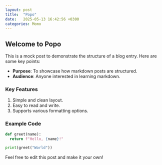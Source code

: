 ```yaml
---
layout: post
title:  "Popo"
date:   2025-05-13 16:42:56 +0300
categories: Momo
---
```


## Welcome to Popo

This is a mock post to demonstrate the structure of a blog entry. Here are some key points:

- **Purpose**: To showcase how markdown posts are structured.
- **Audience**: Anyone interested in learning markdown.

### Key Features

1. Simple and clean layout.
2. Easy to read and write.
3. Supports various formatting options.

### Example Code

```python
def greet(name):
  return f"Hello, {name}!"

print(greet("World"))
```

Feel free to edit this post and make it your own!
